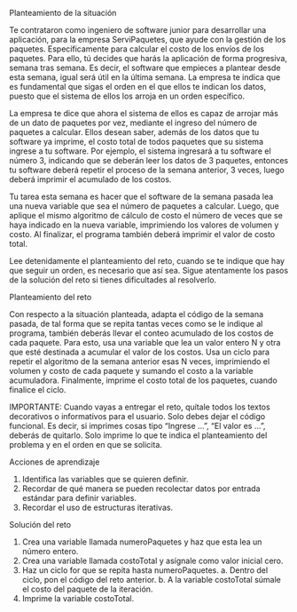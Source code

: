 Planteamiento de la situación

Te contrataron como ingeniero de software junior para desarrollar una aplicación, para la empresa ServiPaquetes,
 que ayude con la gestión de los paquetes. Específicamente para calcular el costo de los envíos de los paquetes.
  Para ello, tú decides que harás la aplicación de forma progresiva, semana tras semana. 
  Es decir, el software que empieces a plantear desde esta semana, igual será útil en la última semana.
   La empresa te indica que es fundamental que sigas el orden en el que ellos te indican los datos, 
   puesto que el sistema de ellos los arroja en un orden específico.

La empresa te dice que ahora el sistema de ellos es capaz de arrojar más de un dato de paquetes por vez,
 mediante el ingreso del número de paquetes a calcular. Ellos desean saber, además de los datos que tu software ya imprime, 
 el costo total de todos paquetes que su sistema ingrese a tu software. Por ejemplo, el sistema ingresará a tu software el número 3, 
 indicando que se deberán leer los datos de 3 paquetes, entonces tu software deberá repetir el proceso de la semana anterior, 3 veces,
 luego deberá imprimir el acumulado de los costos.

Tu tarea esta semana es hacer que el software de la semana pasada lea una nueva variable que sea el número de paquetes a calcular. Luego, que aplique el mismo algoritmo de cálculo de costo el número de veces que se haya indicado en la nueva variable, imprimiendo los valores de volumen y costo. Al finalizar, el programa también deberá imprimir el valor de costo total.

Lee detenidamente el planteamiento del reto, cuando se te indique que hay que seguir un orden, es necesario que así sea. Sigue atentamente los pasos de la solución del reto si tienes dificultades al resolverlo.

Planteamiento del reto

Con respecto a la situación planteada, adapta el código de la semana pasada, de tal forma que se repita tantas veces como se le indique al programa, también deberás llevar el conteo acumulado de los costos de cada paquete. Para esto, usa una variable que lea un valor entero N y otra que esté destinada a acumular el valor de los costos. Usa un ciclo para repetir el algoritmo de la semana anterior esas N veces, imprimiendo el volumen y costo de cada paquete y sumando el costo a la variable acumuladora. Finalmente, imprime el costo total de los paquetes, cuando finalice el ciclo.

 IMPORTANTE: Cuando vayas a entregar el reto, quítale todos los textos decorativos o informativos para el usuario. Solo debes dejar el código funcional. Es decir, si imprimes cosas tipo “Ingrese …”, “El valor es …”, deberás de quitarlo. Solo imprime lo que te indica el planteamiento del problema y en el orden en que se solicita.

Acciones de aprendizaje

1. Identifica las variables que se quieren definir.
2. Recordar de qué manera se pueden recolectar datos por entrada estándar para definir variables.
3. Recordar el uso de estructuras iterativas.

Solución del reto

1. Crea una variable llamada numeroPaquetes y haz que esta lea un número entero.
2. Crea una variable llamada costoTotal y asígnale como valor inicial cero.
3.  Haz un ciclo for que se repita hasta numeroPaquetes.
a. Dentro del ciclo, pon el código del reto anterior.
b.  A la variable costoTotal súmale el costo del paquete de la iteración.
4.  Imprime la variable costoTotal.